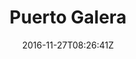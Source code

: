 ---
title: "Puerto Galera"
date: 2016-11-27T08:26:41Z
draft: false
description: ""
hasGallery: true
type: post
region: "Asia (Southeast)"
country: "Philippines"
thumbnail: "philippines_34.jpg"
---